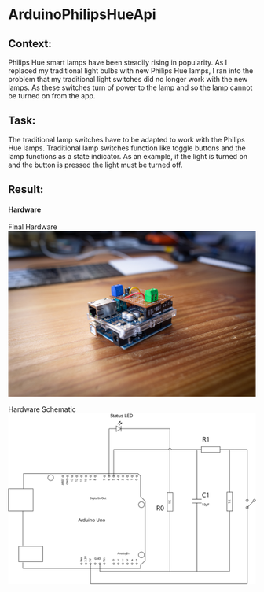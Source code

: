 # ArduinoPhilipsHueApi

## Context:
Philips Hue smart lamps have been steadily rising in popularity. As I replaced my traditional light bulbs with new Philips Hue lamps, I ran into the problem that my traditional light switches did no longer work with the new lamps. As these switches turn of power to the lamp and so the lamp cannot be turned on from the app.

## Task:
The traditional lamp switches have to be adapted to work with the Philips Hue lamps. Traditional lamp switches function like toggle buttons and the lamp functions as a state indicator. As an example, if the light is turned on and the button is pressed the light must be turned off. 

## Result:
#### Hardware
Final Hardware
![Final Hardware](ImgAssets_Readme/HueArduino-1.jpg)

Hardware Schematic
![Schematic](ImgAssets_Readme/Schematic.svg)
